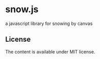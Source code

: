 # snow.js
a javascript library for snowing by canvas
## License
The content is available under MIT license.
